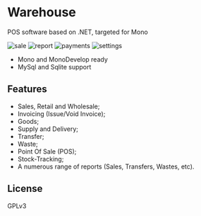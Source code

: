 # Warehouse

POS software based on .NET, targeted for Mono

![sale](https://raw.githubusercontent.com/shturm/warehouse/Screenshots/sale.png)
![report](https://raw.githubusercontent.com/shturm/warehouse/Screenshots/report.png)
![payments](https://raw.githubusercontent.com/shturm/warehouse/Screenshots/payments.png)
![settings](https://raw.githubusercontent.com/shturm/warehouse/Screenshots/settings.png)

- Mono and MonoDevelop ready
- MySql and Sqlite support

## Features
- Sales, Retail and Wholesale;
- Invoicing (Issue/Void Invoice);
- Goods;
- Supply and Delivery;
- Transfer;
- Waste;
- Point Of Sale (POS);
- Stock-Tracking; 
- A numerous range of reports (Sales, Transfers, Wastes, etc).

## License
GPLv3